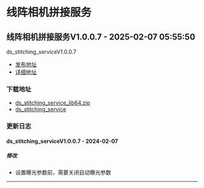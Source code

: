 # 线阵相机拼接服务
## 线阵相机拼接服务V1.0.0.7 - 2025-02-07 05:55:50
ds_stitching_serviceV1.0.0.7
*  [发布地址](https://github.com/jadehh/VideoStitching/releases/tag/ds_stitching_serviceV1.0.0.7)
*  [详细地址](https://github.com/jadehh/jadehh_file/releases/tag/ds_stitching_serviceV1.0.0.7)
### 下载地址
* [ds_stitching_service_lib64.zip](https://gh.ddlc.top/https://github.com/jadehh/jadehh_file/releases/download/ds_stitching_serviceV1.0.0.7/ds_stitching_service_lib64.zip)
* [ds_stitching_service](https://gh.ddlc.top/https://github.com/jadehh/jadehh_file/releases/download/ds_stitching_serviceV1.0.0.7/ds_stitching_service)
### 更新日志
#### ds_stitching_serviceV1.0.0.7 - 2024-02-07
##### 修改
* 设置曝光参数前，需要关闭自动曝光参数
---
